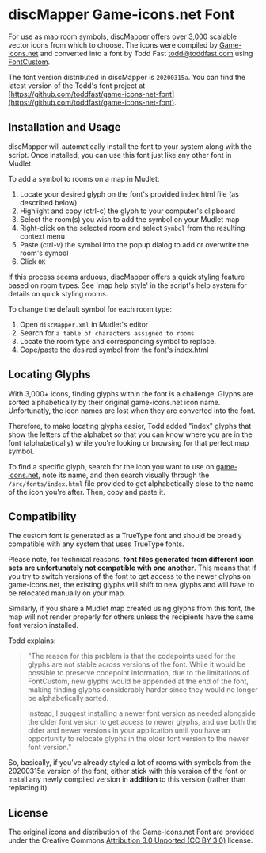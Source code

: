 # discMapper Game-icons.net Font

For use as map room symbols, discMapper offers over 3,000 scalable vector icons from which to choose. The icons were compiled by [Game-icons.net](http://game-icons.net) and converted into a font by Todd Fast <todd@toddfast.com> using [FontCustom](https://github.com/FontCustom/fontcustom).

The font version distributed in discMapper is `20200315a`. You can find the latest version of the Todd's font project at [https://github.com/toddfast/game-icons-net-font](https://github.com/toddfast/game-icons-net-font).

## Installation and Usage

discMapper will automatically install the font to your system along with the script. Once installed, you can use this font just like any other font in Mudlet.

To add a symbol to rooms on a map in Mudlet:

  1. Locate your desired glyph on the font's provided index.html file (as described below)
  1. Highlight and copy (ctrl-c) the glyph to your computer's clipboard
  1. Select the room(s) you wish to add the symbol on your Mudlet map
  1. Right-click on the selected room and select `Symbol` from the resulting context menu
  1. Paste (ctrl-v) the symbol into the popup dialog to add or overwrite the room's symbol
  1. Click `OK`

If this process seems arduous, discMapper offers a quick styling feature based on room types. See `map help style' in the script's help system for details on quick styling rooms.

To change the default symbol for each room type:

 1. Open `discMapper.xml` in Mudlet's editor
 1. Search for `a table of characters assigned to rooms`
 1. Locate the room type and corresponding symbol to replace.
 1. Cope/paste the desired symbol from the font's index.html

## Locating Glyphs

With 3,000+ icons, finding glyphs within the font is a challenge. Glyphs are sorted alphabetically by their original game-icons.net icon name. Unfortunatly, the icon names are lost when they are converted into the font.

Therefore, to make locating glyphs easier, Todd added "index" glyphs that show the letters of the alphabet so that you can know where you are in the font (alphabetically) while you're looking or browsing for that perfect map symbol.

To find a specific glyph, search for the icon you want to use on [game-icons.net](game-icons.net), note its name, and then search visually through the `/src/fonts/index.html` file provided to get alphabetically close to the name of the icon you're after. Then, copy and paste it.

## Compatibility

The custom font is generated as a TrueType font and should be broadly compatible with any system that uses TrueType fonts.

Please note, for technical reasons, **font files generated from different icon sets are unfortunately not compatible with one another**. This means that if you try to switch versions of the font to get access to the newer glyphs on game-icons.net, the existing glyphs will shift to new glyphs and will have to be relocated manually on your map.

Similarly, if you share a Mudlet map created using glyphs from this font, the map will not render properly for others unless the recipients have the same font version installed.

Todd explains:

> "The reason for this problem is that the codepoints used for the glyphs are not stable across versions of the font. While it would be possible to preserve codepoint information, due to the limitations of FontCustom, new glyphs would be appended at the end of the font, making finding glyphs considerably harder since they would no longer be alphabetically sorted.
>
> Instead, I suggest installing a newer font version as needed alongside the older font version to get access to newer glyphs, and use both the older and newer versions in your application until you have an opportunity to relocate glyphs in the older font version to the newer font version."

So, basically, if you've already styled a lot of rooms with symbols from the 20200315a version of the font, either stick with this version of the font or install any newly compiled version in __addition__ to this version (rather than replacing it).

## License

The original icons and distribution of the Game-icons.net Font are provided under the Creative Commons [Attribution 3.0 Unported (CC BY 3.0)](https://creativecommons.org/licenses/by/3.0/) license.
